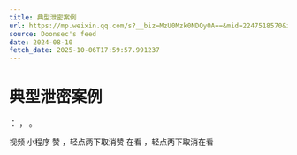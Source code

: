 ```yaml
---
title: 典型泄密案例
url: https://mp.weixin.qq.com/s?__biz=MzU0Mzk0NDQyOA==&mid=2247518570&idx=1&sn=e0065935c6757b3bf79dec07f0c86474
source: Doonsec's feed
date: 2024-08-10
fetch_date: 2025-10-06T17:59:57.991237
---
```


# 典型泄密案例

：
，
。

视频
小程序
赞
，轻点两下取消赞
在看
，轻点两下取消在看